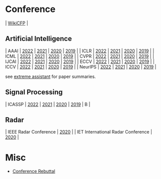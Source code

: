 
# Conference

| [WikiCFP](http://www.wikicfp.com/cfp/home) |


## Artificial Intelligence


| AAAI    | [2022](https://aaai.org/Conferences/AAAI-22) | [2021](https://aaai.org/Conferences/AAAI-21/)         | [2020](https://aaai.org/Conferences/AAAI-20/)        | [2019](https://aaai.org/Conferences/AAAI-19/)        |
| ICLR    | [2022](https://iclr.cc/Conferences/2022)     | [2021](https://iclr.cc/Conferences/2021)              | [2020](https://iclr.cc/Conferences/2020)             | [2019](https://iclr.cc/Conferences/2019)             |
| ICML    | [2022](https://icml.cc/Conferences/2022)     | [2021](https://icml.cc/Conferences/2021)              | [2020](https://icml.cc/Conferences/2020)             | [2019](https://icml.cc/Conferences/2019)             |
| CVPR    | [2022](http://cvpr2022.thecvf.com/)          | [2021](http://cvpr2021.thecvf.com/)                   | [2020](http://cvpr2020.thecvf.com/)                  | [2019](http://cvpr2019.thecvf.com/)                  |
| IJCAI   | [2022](http://www.ijcai22.org/)              | [2021](http://www.ijcai21.org/)                       | [2020](http://www.ijcai20.org/)                      | [2019](http://www.ijcai19.org/)                      |
| ECCV    | [2022](https://eccv2022.eu/)                 | [2021](https://eccv2021.eu/)                          | [2020](https://eccv2020.eu/)                         | [2019](https://eccv2019.eu/)                         |
| ICCV    | [2022](http://iccv2022.thecvf.com/)          | [2021](http://iccv2021.thecvf.com/)                   | [2020](http://iccv2020.thecvf.com/)                  | [2019](http://iccv2019.thecvf.com/)                  |
| NeurIPS | [2022](https://nips.cc/Conferences/2022)     | [2021](https://nips.cc/Conferences/2021)              | [2020](https://nips.cc/Conferences/2020)             | [2019](https://nips.cc/Conferences/2019)             |


see [extreme assistant](https://github.com/extreme-assistant/) for paper summaries.


## Signal Processing

| ICASSP | [2022](https://2022.ieeeicassp.org/)          | [2021](https://2021.ieeeicassp.org/)               | [2020](https://2020.ieeeicassp.org/)             | [2019](http://www.2019.ieeeicassp.org/)                |   B  |

## Radar


| IEEE Radar Conference                  | [2020](https://www.radarconf20.org/)                    |
| IET International Radar Conference     | [2020](http://www.ietradar.org/)                        |


# Misc

- [Conference Rebuttal](https://www.cnblogs.com/baidut/p/6375371.html)




